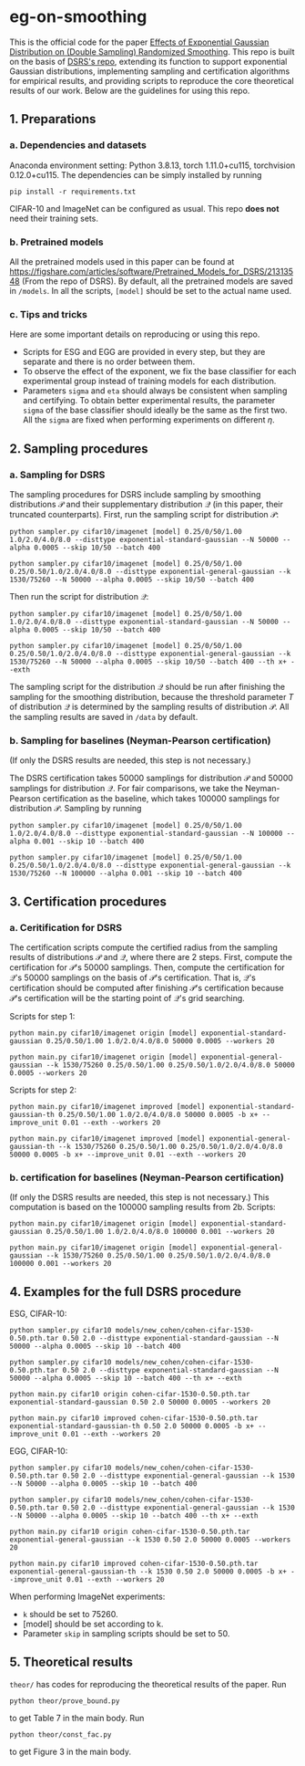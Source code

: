 # eg-on-smoothing
This is the official code for the paper [Effects of Exponential Gaussian Distribution on (Double Sampling) Randomized Smoothing](https://arxiv.org/abs/2406.02309). This repo is built on the basis of [DSRS's repo](https://github.com/llylly/DSRS), extending its function to support exponential Gaussian distributions, implementing sampling and certification algorithms for empirical results, and providing scripts to reproduce the core theoretical results of our work. Below are the guidelines for using this repo.

## 1. Preparations
### a. Dependencies and datasets
Anaconda environment setting: Python 3.8.13, torch 1.11.0+cu115, torchvision 0.12.0+cu115. The dependencies can be simply installed by running 
```
pip install -r requirements.txt
```
CIFAR-10 and ImageNet can be configured as usual. This repo **does not** need their training sets. 
### b. Pretrained models
All the pretrained models used in this paper can be found at https://figshare.com/articles/software/Pretrained_Models_for_DSRS/21313548 (From the repo of DSRS). By default, all the pretrained models are saved in ``/models``. In all the scripts, ``[model]`` should be set to the actual name used.

### c. Tips and tricks
Here are some important details on reproducing or using this repo.

- Scripts for ESG and EGG are provided in every step, but they are separate and there is no order between them. 
- To observe the effect of the exponent, we fix the base classifier for each experimental group instead of training models for each distribution.
- Parameters ``sigma`` and ``eta`` should always be consistent when sampling and certifying. To obtain better experimental results, the parameter ``sigma`` of the base classifier should ideally be the same as the first two. All the ``sigma`` are fixed when performing experiments on different $\eta$.

## 2. Sampling procedures
### a. Sampling for DSRS
The sampling procedures for DSRS include sampling by smoothing distributions $\mathcal{P}$ and their supplementary distribution $\mathcal{Q}$ (in this paper, their truncated counterparts). First, run the sampling script for distribution $\mathcal{P}$:

``` 
python sampler.py cifar10/imagenet [model] 0.25/0/50/1.00 1.0/2.0/4.0/8.0 --disttype exponential-standard-gaussian --N 50000 --alpha 0.0005 --skip 10/50 --batch 400

python sampler.py cifar10/imagenet [model] 0.25/0/50/1.00 0.25/0.50/1.0/2.0/4.0/8.0 --disttype exponential-general-gaussian --k 1530/75260 --N 50000 --alpha 0.0005 --skip 10/50 --batch 400
``` 

Then run the script for distribution $\mathcal{Q}$:
```
python sampler.py cifar10/imagenet [model] 0.25/0/50/1.00 1.0/2.0/4.0/8.0 --disttype exponential-standard-gaussian --N 50000 --alpha 0.0005 --skip 10/50 --batch 400

python sampler.py cifar10/imagenet [model] 0.25/0/50/1.00 0.25/0.50/1.0/2.0/4.0/8.0 --disttype exponential-general-gaussian --k 1530/75260 --N 50000 --alpha 0.0005 --skip 10/50 --batch 400 --th x+ --exth 
```
The sampling script for the distribution $\mathcal{Q}$ should be run after finishing the sampling for the smoothing distribution, because the threshold parameter $T$ of distribution  $\mathcal{Q}$ is determined by the sampling results of distribution $\mathcal{P}$. All the sampling results are saved in ``/data`` by default.

### b. Sampling for baselines (Neyman-Pearson certification)
 (If only the DSRS results are needed, this step is not necessary.)
 
The DSRS certification takes 50000 samplings for distribution $\mathcal{P}$ and 50000 samplings for distribution $\mathcal{Q}$. For fair comparisons, we take the Neyman-Pearson certification as the baseline, which takes 100000 samplings for distribution $\mathcal{P}$. Sampling by running
```
python sampler.py cifar10/imagenet [model] 0.25/0/50/1.00 1.0/2.0/4.0/8.0 --disttype exponential-standard-gaussian --N 100000 --alpha 0.001 --skip 10 --batch 400

python sampler.py cifar10/imagenet [model] 0.25/0/50/1.00 0.25/0.50/1.0/2.0/4.0/8.0 --disttype exponential-general-gaussian --k 1530/75260 --N 100000 --alpha 0.001 --skip 10 --batch 400
```

## 3. Certification procedures
### a. Ceritification for DSRS
The certification scripts compute the certified radius from the sampling results of distributions $\mathcal{P}$ and $\mathcal{Q}$, where there are 2 steps. First, compute the certification for $\mathcal{P}$'s 50000 samplings. Then, compute the certification for $\mathcal{Q}$'s 50000 samplings on the basis of $\mathcal{P}$'s certification. That is, $\mathcal{Q}$'s certification should be computed after finishing $\mathcal{P}$'s certification because $\mathcal{P}$'s certification will be the starting point of $\mathcal{Q}$'s grid searching.

Scripts for step 1:
```
python main.py cifar10/imagenet origin [model] exponential-standard-gaussian 0.25/0.50/1.00 1.0/2.0/4.0/8.0 50000 0.0005 --workers 20 

python main.py cifar10/imagenet origin [model] exponential-general-gaussian --k 1530/75260 0.25/0.50/1.00 0.25/0.50/1.0/2.0/4.0/8.0 50000 0.0005 --workers 20
```
Scripts for step 2:
```
python main.py cifar10/imagenet improved [model] exponential-standard-gaussian-th 0.25/0.50/1.00 1.0/2.0/4.0/8.0 50000 0.0005 -b x+ --improve_unit 0.01 --exth --workers 20 

python main.py cifar10/imagenet improved [model] exponential-general-gaussian-th --k 1530/75260 0.25/0.50/1.00 0.25/0.50/1.0/2.0/4.0/8.0 50000 0.0005 -b x+ --improve_unit 0.01 --exth --workers 20
```
### b. certification for baselines  (Neyman-Pearson certification)
 (If only the DSRS results are needed, this step is not necessary.)
 This computation is based on the 100000 sampling results from 2b. Scripts:
 ```
python main.py cifar10/imagenet origin [model] exponential-standard-gaussian 0.25/0.50/1.00 1.0/2.0/4.0/8.0 100000 0.001 --workers 20 

python main.py cifar10/imagenet origin [model] exponential-general-gaussian --k 1530/75260 0.25/0.50/1.00 0.25/0.50/1.0/2.0/4.0/8.0 100000 0.001 --workers 20
```
## 4. Examples for the full DSRS procedure
ESG, CIFAR-10:
```
python sampler.py cifar10 models/new_cohen/cohen-cifar-1530-0.50.pth.tar 0.50 2.0 --disttype exponential-standard-gaussian --N 50000 --alpha 0.0005 --skip 10 --batch 400

python sampler.py cifar10 models/new_cohen/cohen-cifar-1530-0.50.pth.tar 0.50 2.0 --disttype exponential-standard-gaussian --N 50000 --alpha 0.0005 --skip 10 --batch 400 --th x+ --exth

python main.py cifar10 origin cohen-cifar-1530-0.50.pth.tar exponential-standard-gaussian 0.50 2.0 50000 0.0005 --workers 20 

python main.py cifar10 improved cohen-cifar-1530-0.50.pth.tar exponential-standard-gaussian-th 0.50 2.0 50000 0.0005 -b x+ --improve_unit 0.01 --exth --workers 20
```
EGG, CIFAR-10:
```
python sampler.py cifar10 models/new_cohen/cohen-cifar-1530-0.50.pth.tar 0.50 2.0 --disttype exponential-general-gaussian --k 1530 --N 50000 --alpha 0.0005 --skip 10 --batch 400

python sampler.py cifar10 models/new_cohen/cohen-cifar-1530-0.50.pth.tar 0.50 2.0 --disttype exponential-general-gaussian --k 1530 --N 50000 --alpha 0.0005 --skip 10 --batch 400 --th x+ --exth

python main.py cifar10 origin cohen-cifar-1530-0.50.pth.tar exponential-general-gaussian --k 1530 0.50 2.0 50000 0.0005 --workers 20 

python main.py cifar10 improved cohen-cifar-1530-0.50.pth.tar exponential-general-gaussian-th --k 1530 0.50 2.0 50000 0.0005 -b x+ --improve_unit 0.01 --exth --workers 20
```
When performing ImageNet experiments:

- ``k`` should be set to 75260.
- [model] should be set according to k.
- Parameter ``skip`` in sampling scripts should be set to 50.

## 5. Theoretical results
``theor/`` has codes for reproducing the theoretical results of the paper. Run 
```
python theor/prove_bound.py
```
to get Table 7 in the main body. Run
```
python theor/const_fac.py
```
to get Figure 3 in the main body.